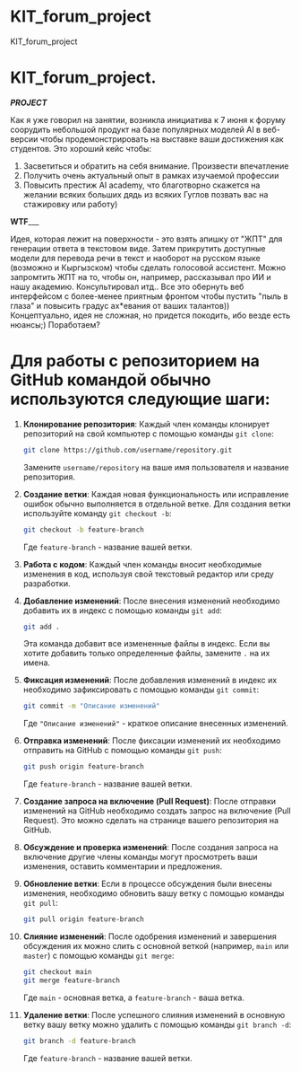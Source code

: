 # KIT_forum_project
KIT_forum_project


# KIT_forum_project.


_____________PROJECT_____________

Как я уже говорил на занятии, возникла инициатива к 7 июня к форуму соорудить небольшой продукт на базе популярных моделей AI в веб-версии чтобы продемонстрировать на выставке ваши достижения как студентов. Это хороший кейс чтобы:
1) Засветиться и обратить на себя внимание. Произвести впечатление
2) Получить очень актуальный опыт в рамках изучаемой профессии
3) Повысить престиж AI academy, что благотворно скажется на желании всяких больших дядь из всяких Гуглов позвать вас на стажировку или работу)

________WTF___________

Идея, которая лежит на поверхности - это взять апишку от "ЖПТ" для генерации ответа в текстовом виде. Затем прикрутить доступные модели для перевода речи в текст и наоборот на русском языке (возможно и Кыргызском) чтобы сделать голосовой ассистент. Можно запромтить ЖПТ на то, чтобы он, например, рассказывал про ИИ и нашу академию. Консультировал итд.. Все это обернуть веб интерфейсом с более-менее приятным фронтом чтобы пустить "пыль в глаза" и повысить градус ах*евания от ваших талантов)) Концептуально, идея не сложная, но придется покодить, ибо везде есть нюансы;) Поработаем?



# Для работы с репозиторием на GitHub командой обычно используются следующие шаги:

1. **Клонирование репозитория**: Каждый член команды клонирует репозиторий на свой компьютер с помощью команды `git clone`:

   ```sh
   git clone https://github.com/username/repository.git
   ```

   Замените `username/repository` на ваше имя пользователя и название репозитория.

2. **Создание ветки**: Каждая новая функциональность или исправление ошибок обычно выполняется в отдельной ветке. Для создания ветки используйте команду `git checkout -b`:

   ```sh
   git checkout -b feature-branch
   ```

   Где `feature-branch` - название вашей ветки.

3. **Работа с кодом**: Каждый член команды вносит необходимые изменения в код, используя свой текстовый редактор или среду разработки.

4. **Добавление изменений**: После внесения изменений необходимо добавить их в индекс с помощью команды `git add`:

   ```sh
   git add .
   ```

   Эта команда добавит все измененные файлы в индекс. Если вы хотите добавить только определенные файлы, замените `.` на их имена.

5. **Фиксация изменений**: После добавления изменений в индекс их необходимо зафиксировать с помощью команды `git commit`:

   ```sh
   git commit -m "Описание изменений"
   ```

   Где `"Описание изменений"` - краткое описание внесенных изменений.

6. **Отправка изменений**: После фиксации изменений их необходимо отправить на GitHub с помощью команды `git push`:

   ```sh
   git push origin feature-branch
   ```

   Где `feature-branch` - название вашей ветки.

7. **Создание запроса на включение (Pull Request)**: После отправки изменений на GitHub необходимо создать запрос на включение (Pull Request). Это можно сделать на странице вашего репозитория на GitHub.

8. **Обсуждение и проверка изменений**: После создания запроса на включение другие члены команды могут просмотреть ваши изменения, оставить комментарии и предложения.

9. **Обновление ветки**: Если в процессе обсуждения были внесены изменения, необходимо обновить вашу ветку с помощью команды `git pull`:

   ```sh
   git pull origin feature-branch
   ```

10. **Слияние изменений**: После одобрения изменений и завершения обсуждения их можно слить с основной веткой (например, `main` или `master`) с помощью команды `git merge`:

    ```sh
    git checkout main
    git merge feature-branch
    ```

    Где `main` - основная ветка, а `feature-branch` - ваша ветка.

11. **Удаление ветки**: После успешного слияния изменений в основную ветку вашу ветку можно удалить с помощью команды `git branch -d`:

    ```sh
    git branch -d feature-branch
    ```

    Где `feature-branch` - название вашей ветки.
